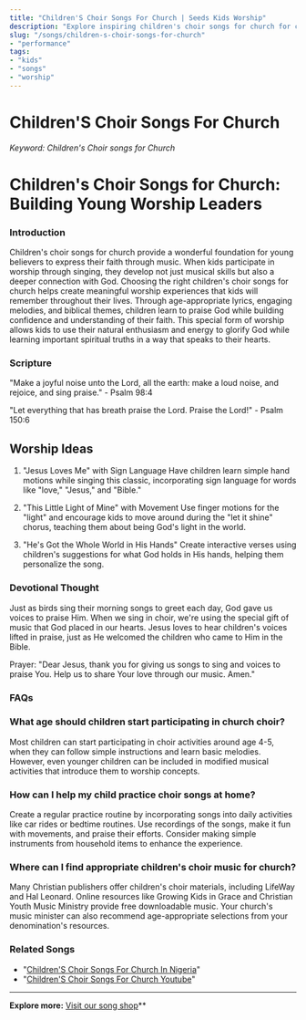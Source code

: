 ```yaml
---
title: "Children'S Choir Songs For Church | Seeds Kids Worship"
description: "Explore inspiring children's choir songs for church for children's worship and faith development. Biblical music resources for families and ministry."
slug: "/songs/children-s-choir-songs-for-church"
- "performance"
tags:
- "kids"
- "songs"
- "worship"
---
```


# Children'S Choir Songs For Church

_Keyword: Children's Choir songs for Church_

# Children's Choir Songs for Church: Building Young Worship Leaders

### Introduction
Children's choir songs for church provide a wonderful foundation for young believers to express their faith through music. When kids participate in worship through singing, they develop not just musical skills but also a deeper connection with God. Choosing the right children's choir songs for church helps create meaningful worship experiences that kids will remember throughout their lives. Through age-appropriate lyrics, engaging melodies, and biblical themes, children learn to praise God while building confidence and understanding of their faith. This special form of worship allows kids to use their natural enthusiasm and energy to glorify God while learning important spiritual truths in a way that speaks to their hearts.

### Scripture
"Make a joyful noise unto the Lord, all the earth: make a loud noise, and rejoice, and sing praise." - Psalm 98:4

"Let everything that has breath praise the Lord. Praise the Lord!" - Psalm 150:6

## Worship Ideas
1. "Jesus Loves Me" with Sign Language
Have children learn simple hand motions while singing this classic, incorporating sign language for words like "love," "Jesus," and "Bible."

2. "This Little Light of Mine" with Movement
Use finger motions for the "light" and encourage kids to move around during the "let it shine" chorus, teaching them about being God's light in the world.

3. "He's Got the Whole World in His Hands"
Create interactive verses using children's suggestions for what God holds in His hands, helping them personalize the song.

### Devotional Thought
Just as birds sing their morning songs to greet each day, God gave us voices to praise Him. When we sing in choir, we're using the special gift of music that God placed in our hearts. Jesus loves to hear children's voices lifted in praise, just as He welcomed the children who came to Him in the Bible.

Prayer: "Dear Jesus, thank you for giving us songs to sing and voices to praise You. Help us to share Your love through our music. Amen."

### FAQs

### What age should children start participating in church choir?
Most children can start participating in choir activities around age 4-5, when they can follow simple instructions and learn basic melodies. However, even younger children can be included in modified musical activities that introduce them to worship concepts.

### How can I help my child practice choir songs at home?
Create a regular practice routine by incorporating songs into daily activities like car rides or bedtime routines. Use recordings of the songs, make it fun with movements, and praise their efforts. Consider making simple instruments from household items to enhance the experience.

### Where can I find appropriate children's choir music for church?
Many Christian publishers offer children's choir materials, including LifeWay and Hal Leonard. Online resources like Growing Kids in Grace and Christian Youth Music Ministry provide free downloadable music. Your church's music minister can also recommend age-appropriate selections from your denomination's resources.

### Related Songs

- "[Children'S Choir Songs For Church In Nigeria](/songs/children-s-choir-songs-for-church-in-nigeria/)"
- "[Children'S Choir Songs For Church Youtube](/songs/children-s-choir-songs-for-church-youtube/)"

---

**Explore more:** [Visit our song shop](https://seedskidsworship.com/shop)**

<!-- Schema Markup -->
<script type="application/ld+json">
{
  "@context": "https://schema.org",
  "@type": "MusicRecording",
  "name": "Children'S Choir Songs For Church",
  "byArtist": {
    "@type": "MusicGroup",
    "name": "Seeds Kids Worship"
  },
  "isFamilyFriendly": true,
  "url": "https://seedskidsworship.com/songs/children-s-choir-songs-for-church/"
}
</script>